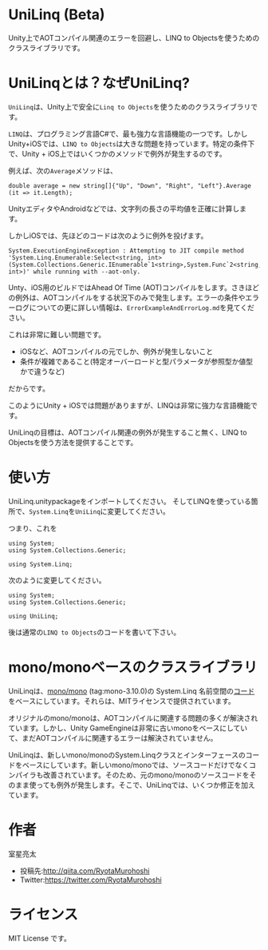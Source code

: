 # UniLinq (Beta)

Unity上でAOTコンパイル関連のエラーを回避し、LINQ to Objectsを使うためのクラスライブラリです。

# UniLinqとは？なぜUniLinq?

`UniLinq`は、Unity上で安全に`Linq to Objects`を使うためのクラスライブラリです。

`LINQ`は、プログラミング言語C#で、最も強力な言語機能の一つです。しかしUnity+iOSでは、`LINQ to Objects`は大きな問題を持っています。特定の条件下で、Unity + iOS上ではいくつかのメソッドで例外が発生するのです。

例えば、次の`Average`メソッドは、

```csharp:
double average = new string[]{"Up", "Down", "Right", "Left"}.Average (it => it.Length);
```

UnityエディタやAndroidなどでは、文字列の長さの平均値を正確に計算します。

しかしiOSでは、先ほどのコードは次のように例外を投げます。

```
System.ExecutionEngineException : Attempting to JIT compile method 'System.Linq.Enumerable:Select<string, int> (System.Collections.Generic.IEnumerable`1<string>,System.Func`2<string, int>)' while running with --aot-only.
```

Unty、iOS用のビルドではAhead Of Time (AOT)コンパイルをします。さきほどの例外は、AOTコンパイルをする状況下のみで発生します。エラーの条件やエラーログについての更に詳しい情報は、`ErrorExampleAndErrorLog.md`を見てください。

これは非常に難しい問題です。

* iOSなど、AOTコンパイルの元でしか、例外が発生しないこと
* 条件が複雑であること(特定オーバーロードと型パラメータが参照型か値型かで違うなど)

だからです。

このようにUnity + iOSでは問題がありますが、LINQは非常に強力な言語機能です。

UniLinqの目標は、AOTコンパイル関連の例外が発生すること無く、LINQ to Objectsを使う方法を提供することです。

# 使い方

UniLinq.unitypackageをインポートしてください。
そしてLINQを使っている箇所で、`System.Linq`を`UniLinq`に変更してください。

つまり、これを

```
using System;
using System.Collections.Generic;

using System.Linq;
```

次のように変更してください。

```
using System;
using System.Collections.Generic;

using UniLinq;
```

後は通常の`LINQ to Objects`のコードを書いて下さい。

# mono/monoベースのクラスライブラリ

UniLinqは、[mono/mono](https://github.com/mono/mono/tree/mono-3.10.0) (tag:mono-3.10.0)の System.Linq 名前空間の[コード](https://github.com/mono/mono/tree/mono-3.10.0/mcs/class/System.Core/System.Linq)をベースにしています。それらは、MITライセンスで提供されています。

オリジナルのmono/monoは、AOTコンパイルに関連する問題の多くが解決されています。しかし、Unity GameEngineは非常に古いmonoをベースにしていて、まだAOTコンパイルに関連するエラーは解決されていません。

UniLinqは、新しいmono/monoのSystem.Linqクラスとインターフェースのコードをベースにしています。新しいmono/monoでは、ソースコードだけでなくコンパイラも改善されています。そのため、元のmono/monoのソースコードをそのまま使っても例外が発生します。そこで、UniLinqでは、いくつか修正を加えています。

# 作者

室星亮太

* 投稿先:http://qiita.com/RyotaMurohoshi
* Twitter:https://twitter.com/RyotaMurohoshi

# ライセンス
MIT License です。
